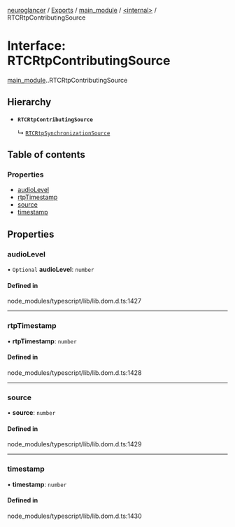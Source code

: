 [neuroglancer](../README.md) / [Exports](../modules.md) / [main\_module](../modules/main_module.md) / [<internal\>](../modules/main_module._internal_.md) / RTCRtpContributingSource

# Interface: RTCRtpContributingSource

[main_module](../modules/main_module.md).[<internal>](../modules/main_module._internal_.md).RTCRtpContributingSource

## Hierarchy

- **`RTCRtpContributingSource`**

  ↳ [`RTCRtpSynchronizationSource`](main_module._internal_.RTCRtpSynchronizationSource.md)

## Table of contents

### Properties

- [audioLevel](main_module._internal_.RTCRtpContributingSource.md#audiolevel)
- [rtpTimestamp](main_module._internal_.RTCRtpContributingSource.md#rtptimestamp)
- [source](main_module._internal_.RTCRtpContributingSource.md#source)
- [timestamp](main_module._internal_.RTCRtpContributingSource.md#timestamp)

## Properties

### audioLevel

• `Optional` **audioLevel**: `number`

#### Defined in

node_modules/typescript/lib/lib.dom.d.ts:1427

___

### rtpTimestamp

• **rtpTimestamp**: `number`

#### Defined in

node_modules/typescript/lib/lib.dom.d.ts:1428

___

### source

• **source**: `number`

#### Defined in

node_modules/typescript/lib/lib.dom.d.ts:1429

___

### timestamp

• **timestamp**: `number`

#### Defined in

node_modules/typescript/lib/lib.dom.d.ts:1430
